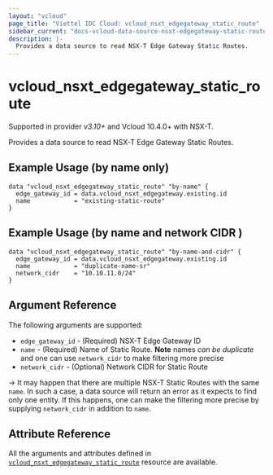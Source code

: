 ```yaml
---
layout: "vcloud"
page_title: "Viettel IDC Cloud: vcloud_nsxt_edgegateway_static_route"
sidebar_current: "docs-vcloud-data-source-nsxt-edgegateway-static-route"
description: |-
  Provides a data source to read NSX-T Edge Gateway Static Routes.
---
```


# vcloud\_nsxt\_edgegateway\_static\_route

Supported in provider *v3.10+* and Vcloud 10.4.0+ with NSX-T.

Provides a data source to read NSX-T Edge Gateway Static Routes.

## Example Usage (by name only)

```hcl
data "vcloud_nsxt_edgegateway_static_route" "by-name" {
  edge_gateway_id = data.vcloud_nsxt_edgegateway.existing.id
  name            = "existing-static-route"
}
```

## Example Usage (by name and network CIDR )

```hcl
data "vcloud_nsxt_edgegateway_static_route" "by-name-and-cidr" {
  edge_gateway_id = data.vcloud_nsxt_edgegateway.existing.id
  name            = "duplicate-name-sr"
  network_cidr    = "10.10.11.0/24"
}
```

## Argument Reference

The following arguments are supported:

* `edge_gateway_id` - (Required) NSX-T Edge Gateway ID
* `name` - (Required) Name of Static Route. **Note** names *can be duplicate* and one can use
  `network_cidr` to make filtering more precise
* `network_cidr` - (Optional) Network CIDR for Static Route

-> It may happen that there are multiple NSX-T Static Routes with the same `name`. In such a case, a
data source will return an error as it expects to find only one entity. If this happens, one can
make the filtering more precise by supplying `network_cidr` in addition to `name`.

## Attribute Reference

All the arguments and attributes defined in
[`vcloud_nsxt_edgegateway_static_route`](/providers/vmware/vcloud/latest/docs/resources/nsxt_edgegateway_static_route)
resource are available.
